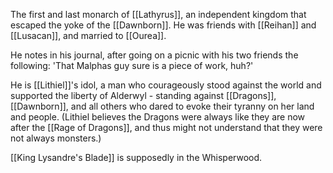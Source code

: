 The first and last monarch of [[Lathyrus]], an independent kingdom that escaped the yoke of the [[Dawnborn]]. He was friends with [[Reihan]] and [[Lusacan]], and married to [[Ourea]].

He notes in his journal, after going on a picnic with his two friends the following: 'That Malphas guy sure is  a piece of work, huh?'

He is [[Lithiel]]'s idol, a man who courageously stood against the world and supported the liberty of Alderwyl - standing against [[Dragons]], [[Dawnborn]], and all others who dared to evoke their tyranny on her land and people. (Lithiel believes the Dragons were always like they are now after the [[Rage of Dragons]], and thus might not understand that they were not always monsters.)

[[King Lysandre's Blade]] is supposedly in the Whisperwood.